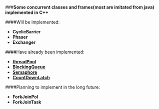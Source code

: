 ###**Some concurrent classes and frames(most are imitated from java) implemented in C++**

####Will be implemented:
* **CyclicBarrier**
* **Phaser**
* **Exchanger**

####Have already been implemented:
* **[threadPool](https://github.com/choleraehyq/my_threadtool/tree/master/src/threadPool)**
* **[BlockingQueue](https://github.com/choleraehyq/my_threadtool/tree/master/src/BlockingQueue)**
* **[Semaphore](https://github.com/choleraehyq/my_threadtool/tree/master/src/Semaphore)**
* **[CountDownLatch](https://github.com/choleraehyq/my_threadtool/tree/master/src/CountDownLatch)**

####Planning to implement in the long future:
* **ForkJoinPol**
* **ForkJoinTask**
